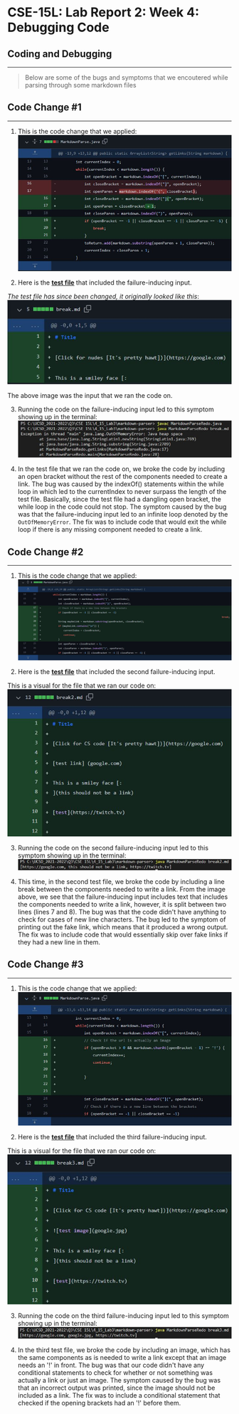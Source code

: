 # CSE-15L: Lab Report 2: Week 4: Debugging Code

## Coding and Debugging
---
> Below are some of the bugs and symptoms that we encoutered while parsing through some markdown files

## Code Change #1
---

1. This is the code change that we applied:
![First code change](break_original_fix.JPG)

2. Here is the [**test file**](https://github.com/NathanTzChung/markdown-parser/blob/main/break.md) that included the failure-inducing input. 

*The test file has since been changed, it originally looked like this*: ![original input](break_original.jpg) 

The above image was the input that we ran the code on.


3. Running the code on the failure-inducing input led to this symptom showing up in the terminal:
![First code change error](break_original_error.JPG)

4. In the test file that we ran the code on, we broke the code by including an open bracket without the rest of the components needed to create a link. The bug was caused by the indexOf() statements within the while loop in which led to the currentIndex to never surpass the length of the test file. Basically, since the test file had a dangling open bracket, the while loop in the code could not stop. The symptom caused by the bug was that the failure-inducing input led to an infinite loop denoted by the `OutOfMemoryError`. The fix was to include code that would exit the while loop if there is any missing component needed to create a link.

## Code Change #2
---

1. This is the code change that we applied:
![Second code change](break2_original_fix.JPG)

2. Here is the [**test file**](https://github.com/NathanTzChung/markdown-parser/blob/main/break2.md) that included the second failure-inducing input.

This is a visual for the file that we ran our code on:
![second input](break2_original.JPG)

3. Running the code on the second failure-inducing input led to this symptom showing up in the terminal:
![Second code change error](break2_original_error.JPG)

4. This time, in the second test file, we broke the code by including a line break between the components needed to write a link. From the image above, we see that the failure-inducing input includes text that includes the components needed to write a link, however, it is split between two lines (lines 7 and 8). The bug was that the code didn't have anything to check for cases of new line characters. The bug led to the symptom of printing out the fake link, which means that it produced a wrong output. The fix was to include code that would essentially skip over fake links if they had a new line in them.

## Code Change #3
---

1. This is the code change that we applied:
![Third code change](break3_original_fix.JPG)

2. Here is the [**test file**](https://github.com/NathanTzChung/markdown-parser/blob/main/break3.md) that included the third failure-inducing input.

This is a visual for the file that we ran our code on:
![third input](break3_original.JPG)

3. Running the code on the third failure-inducing input led to this symptom showing up in the terminal:
![Third code change error](break3_original_error.JPG)

4. In the third test file, we broke the code by including an image, which has the same components as is needed to write a link except that an image needs an '!' in front. The bug was that our code didn't have any conditional statements to check for whether or not something was actually a link or just an image. The symptom caused by the bug was that an incorrect output was printed, since the image should not be included as a link. The fix was to include a conditional statement that checked if the opening brackets had an '!' before them.